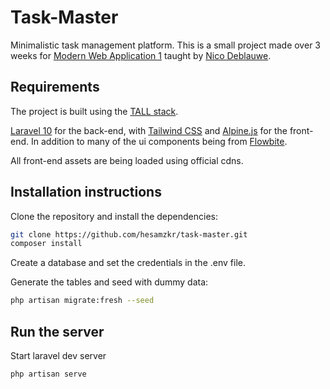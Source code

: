 # Task-Master

Minimalistic task management platform. This is a small project made over 3 weeks for [Modern Web Application 1](https://harbour.space/computer-science/courses/modern-web-application-1-nico-deblauwe-946) taught by [Nico Deblauwe](https://github.com/ndeblauw).

## Requirements

The project is built using the [TALL stack](https://tallstack.dev/).

[Laravel 10](https://laravel.com) for the back-end,
with [Tailwind CSS](https://tailwindcss.com/)
and [Alpine.js](https://alpinejs.dev/) for the front-end.
In addition to many of the ui components being from [Flowbite](https://flowbite.com/).

All front-end assets are being loaded using official cdns.

## Installation instructions

Clone the repository and install the dependencies:

```bash
git clone https://github.com/hesamzkr/task-master.git
composer install
```

Create a database and set the credentials in the .env file.

Generate the tables and seed with dummy data:

```bash
php artisan migrate:fresh --seed
```

## Run the server

Start laravel dev server

```bash
php artisan serve
```
